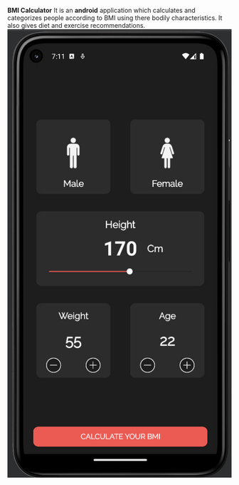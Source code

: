 **BMI Calculator**
It is an <strong>android</strong> application which calculates and categorizes people according to BMI using there bodily characteristics. It also gives diet and exercise recommendations.
<br>
![Calculator Image](./bmi.jpg)